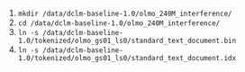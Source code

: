 1. `mkdir /data/dclm-baseline-1.0/olmo_240M_interference/`
2. `cd /data/dclm-baseline-1.0/olmo_240M_interference/`
3. `ln -s /data/dclm-baseline-1.0/tokenized/olmo_gs01_ls0/standard_text_document.bin`
4. `ln -s /data/dclm-baseline-1.0/tokenized/olmo_gs01_ls0/standard_text_document.idx`

